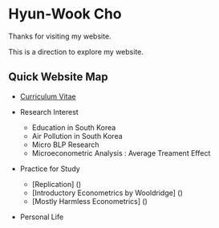 # Hyun-Wook Cho

Thanks for visiting my website.

This is a direction to explore my website.

## Quick Website Map

- [Curriculum Vitae](<https://hidral.github.io/Personal-Webpage/Curriculum-Vitae/>)

- Research Interest
    * Education in South Korea
    * Air Pollution in South Korea
    * Micro BLP Research
    * Microeconometric Analysis : Average Treament Effect
    
- Practice for Study
    * [Replication] ()
    * [Introductory Econometrics by Wooldridge] ()
    * [Mostly Harmless Econometrics] ()

- Personal Life
